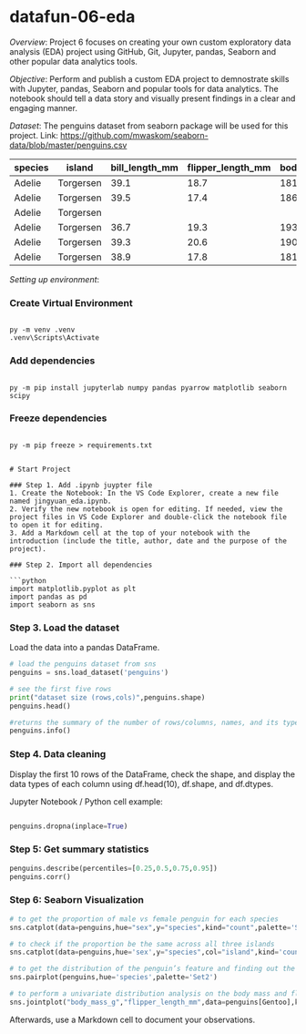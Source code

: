 # datafun-06-eda
_Overview_:
Project 6 focuses on creating your own custom exploratory data analysis (EDA) project using GitHub, Git, Jupyter, pandas, Seaborn and other popular data analytics tools. 

_Objective_:
Perform and publish a custom EDA project to demnostrate skills with Jupyter, pandas, Seaborn and popular tools for data analytics. The notebook should tell a data story and visually present findings in a clear and engaging manner. 

_Dataset_:
The penguins dataset from seaborn package will be used for this project. Link: https://github.com/mwaskom/seaborn-data/blob/master/penguins.csv

| species   | island | bill_length_mm | flipper_length_mm  | body_mass_g  | sex |
|-----------|--------|----------------|--------------------|--------------|-----|
|Adelie     |Torgersen|39.1           |18.7                |181           |MALE |
|Adelie     |Torgersen|39.5           |17.4                |186           |FEMALE|
|Adelie     |Torgersen|               |                    |              |      |
|Adelie     |Torgersen|36.7           |19.3                |193           |FEMALE|
|Adelie     |Torgersen|39.3           |20.6                |190           |MALE |
|Adelie     |Torgersen|38.9           |17.8                |181           |FEMALE|


_Setting up environment_: 
### Create Virtual Environment

```shell

py -m venv .venv
.venv\Scripts\Activate
```

### Add dependencies

```shell

py -m pip install jupyterlab numpy pandas pyarrow matplotlib seaborn scipy
```

### Freeze dependencies

```shell

py -m pip freeze > requirements.txt
```

```

# Start Project

### Step 1. Add .ipynb juypter file
1. Create the Notebook: In the VS Code Explorer, create a new file named jingyuan_eda.ipynb. 
2. Verify the new notebook is open for editing. If needed, view the project files in VS Code Explorer and double-click the notebook file to open it for editing.
3. Add a Markdown cell at the top of your notebook with the introduction (include the title, author, date and the purpose of the project).

### Step 2. Import all dependencies 

```python
import matplotlib.pyplot as plt
import pandas as pd
import seaborn as sns
```

### Step 3. Load the dataset 

Load the data into a pandas DataFrame.

```python
# load the penguins dataset from sns
penguins = sns.load_dataset('penguins')

# see the first five rows
print("dataset size (rows,cols)",penguins.shape)
penguins.head()

#returns the summary of the number of rows/columns, names, and its type
penguins.info()
```

### Step 4. Data cleaning

Display the first 10 rows of the DataFrame, check the shape, and display the data types of each column using df.head(10), df.shape, and df.dtypes.

Jupyter Notebook / Python cell example:

```python

penguins.dropna(inplace=True)
```
### Step 5: Get summary statistics 
```python
penguins.describe(percentiles=[0.25,0.5,0.75,0.95])
penguins.corr()
```

### Step 6: Seaborn Visualization
```python
# to get the proportion of male vs female penguin for each species
sns.catplot(data=penguins,hue="sex",y="species",kind="count",palette='Set2')

# to check if the proportion be the same across all three islands
sns.catplot(data=penguins,hue='sex',y="species",col="island",kind='count',palette='Set2')

# to get the distribution of the penguin’s feature and finding out the correlation between two numerical variables
sns.pairplot(penguins,hue='species',palette='Set2')

# to perform a univariate distribution analysis on the body mass and flipper length. Also see the corresponding density plots on the marginal axes.
sns.jointplot("body_mass_g","flipper_length_mm",data=penguins[Gentoo],kind='reg')
```
Afterwards, use a Markdown cell to document your observations.
